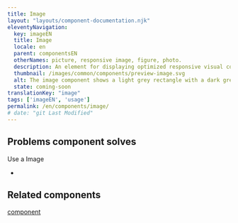 ```yaml
---
title: Image
layout: "layouts/component-documentation.njk"
eleventyNavigation:
  key: imageEN
  title: Image
  locale: en
  parent: componentsEN
  otherNames: picture, responsive image, figure, photo.
  description: An element for displaying optimized responsive visual content.
  thumbnail: /images/common/components/preview-image.svg
  alt: The image component shows a light grey rectangle with a dark grey circle in it, representing the sun and 2 dark grey triangles representing mountains.
  state: coming-soon
translationKey: "image"
tags: ['imageEN', 'usage']
permalink: /en/components/image/
# date: "git Last Modified"
---
```


## Problems component solves

Use a Image

-

<article class="bg-full-width bg-primary text-light pt-500 pb-400 my-500">
  <h2 class="mt-0 mb-400">Related components</h2>

  <a href="" class="link-light">component</a>
</article>
